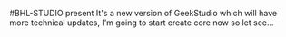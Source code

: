 #BHL-STUDIO present
        It's a new version of GeekStudio which will have more technical updates,
	I'm going to start create core now so let see...
